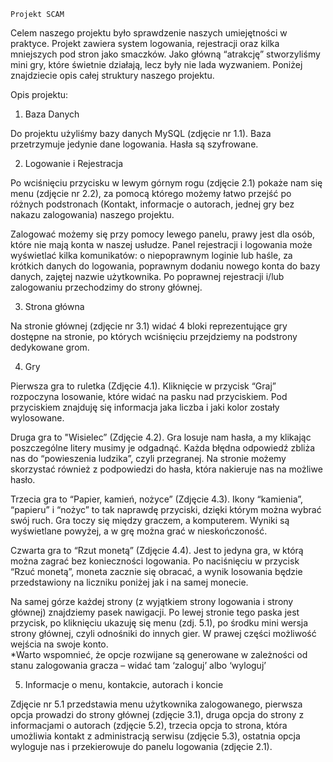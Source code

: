     Projekt SCAM 
Celem naszego projektu było sprawdzenie naszych umiejętności w praktyce. Projekt zawiera system logowania, rejestracji oraz kilka mniejszych pod stron jako smaczków. Jako główną “atrakcję” stworzyliśmy mini gry, które świetnie działają, lecz były nie lada wyzwaniem. Poniżej znajdziecie opis całej struktury naszego projektu. 

Opis projektu: 

1) Baza Danych 

Do projektu użyliśmy bazy danych MySQL (zdjęcie nr 1.1). Baza przetrzymuje jedynie dane logowania. Hasła są szyfrowane.

2) Logowanie i Rejestracja 

Po wciśnięciu przycisku w lewym górnym rogu (zdjęcie 2.1) pokaże nam się menu (zdjęcie nr 2.2), za pomocą którego możemy łatwo przejść po różnych podstronach (Kontakt, informacje o autorach, jednej gry bez nakazu zalogowania) naszego projektu. 

Zalogować możemy się przy pomocy lewego panelu, prawy jest dla osób, które nie mają konta w naszej usłudze. Panel rejestracji i logowania może wyświetlać kilka komunikatów: o niepoprawnym loginie lub haśle, za krótkich danych do logowania, poprawnym dodaniu nowego konta do bazy danych, zajętej nazwie użytkownika. Po poprawnej rejestracji i/lub zalogowaniu przechodzimy do strony głównej.

3) Strona główna  

Na stronie głównej (zdjęcie nr 3.1) widać 4 bloki reprezentujące gry dostępne na stronie, po których wciśnięciu przejdziemy na podstrony dedykowane grom. 

4) Gry

Pierwsza gra to ruletka (Zdjęcie 4.1). Kliknięcie w przycisk “Graj” rozpoczyna losowanie, które widać na pasku nad przyciskiem. Pod przyciskiem znajduję się informacja jaka liczba i jaki kolor zostały wylosowane. 

Druga gra to "Wisielec” (Zdjęcie 4.2). Gra losuje nam hasła, a my klikając poszczególne litery musimy je odgadnąć. Każda błędna odpowiedź zbliża nas do “powieszenia ludzika”, czyli przegranej. Na stronie możemy skorzystać również z podpowiedzi do hasła, która nakieruje nas na możliwe hasło.  

Trzecia gra to “Papier, kamień, nożyce” (Zdjęcie 4.3). Ikony “kamienia”, “papieru” i “nożyc” to tak naprawdę przyciski, dzięki którym można wybrać swój ruch. Gra toczy się między graczem, a komputerem. Wyniki są wyświetlane powyżej, a w grę można grać w nieskończoność. 

Czwarta gra to “Rzut monetą” (Zdjęcie 4.4). Jest to jedyna gra, w którą można zagrać bez konieczności logowania. Po naciśnięciu w przycisk “Rzuć monetą”, moneta zacznie się obracać, a wynik losowania będzie przedstawiony na liczniku poniżej jak i na samej monecie. 

Na samej górze każdej strony (z wyjątkiem strony logowania i strony głównej) znajdziemy pasek nawigacji. Po lewej stronie tego paska jest przycisk, po kliknięciu ukazuję się menu (zdj. 5.1), po środku mini wersja strony głównej, czyli odnośniki do innych gier. W prawej części możliwość wejścia na swoje konto.  
*Warto wspomnieć, że opcje rozwijane są generowane w zależności od stanu zalogowania gracza – widać tam ‘zaloguj’ albo ‘wyloguj’ 

5) Informacje o menu, kontakcie, autorach i koncie 

Zdjęcie nr 5.1 przedstawia menu użytkownika zalogowanego, pierwsza opcja prowadzi do strony głównej (zdjęcie 3.1), druga opcja do strony z informacjami o autorach (zdjęcie 5.2), trzecia opcja to strona, która umożliwia kontakt z administracją serwisu (zdjęcie 5.3), ostatnia opcja wyloguje nas i przekierowuje do panelu logowania (zdjęcie 2.1).     



